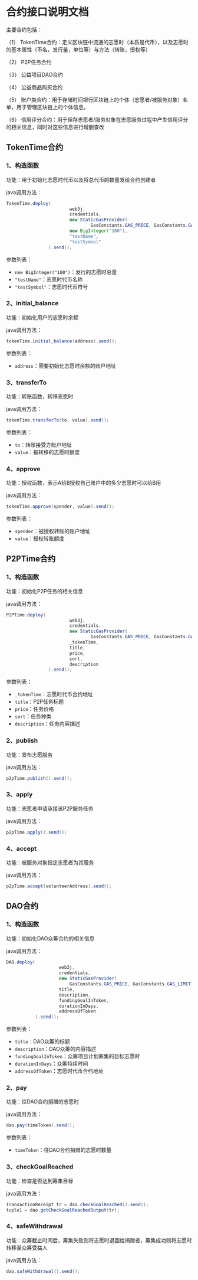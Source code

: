# 合约接口说明文档

主要合约包括：

（1） TokenTime合约：定义区块链中流通的志愿时（本质是代币），以及志愿时的基本属性（币名，发行量，单位等）与方法（转账，授权等）

（2） P2P任务合约 

（3） 公益项目DAO合约

（4） 公益商品购买合约

（5） 账户类合约：用于存储时间银行区块链上的个体（志愿者/被服务对象）名单，用于管理区块链上的个体信息。

（6） 信用评分合约：用于保存志愿者/服务对象在志愿服务过程中产生信用评分的相关信息，同时对这些信息进行增删查改

## TokenTime合约

### 1、构造函数

功能：用于初始化志愿时代币以及将总代币的数量发给合约创建者

java调用方法：

```java
TokenTime.deploy(
                        web3j,
                        credentials,
                        new StaticGasProvider(
                                GasConstants.GAS_PRICE, GasConstants.GAS_LIMIT),
                        new BigInteger("100"),
                        "testName",
                        "testSymbol"
                ).send();
```

参数列表：

* ``new BigInteger("100")``：发行的志愿时总量
* ``"testName"``：志愿时代币名称
* `"testSymbol"`：志愿时代币符号



### 2、initial_balance

功能：初始化用户的志愿时余额

java调用方法：

```java
tokenTime.initial_balance(address).send();
```

参数列表：

* ``address``：需要初始化志愿时余额的账户地址



### 3、transferTo

功能：转账函数，转移志愿时

java调用方法：

```java
tokenTime.transferTo(to, value).send();
```

参数列表：

* ``to``：转账接受方账户地址
* ``value``：被转移的志愿时额度



### 4、approve

功能：授权函数，表示A给B授权自己账户中的多少志愿时可以给B用

java调用方法：

```java
tokenTime.approve(spender, value).send();
```

参数列表：

* ``spender``：被授权转账的账户地址
* ``value``：授权转账额度



## P2PTime合约

### 1、构造函数

功能：初始化P2P任务的相关信息

java调用方法：

```java
P2PTime.deploy(
                        web3j,
                        credentials,
                        new StaticGasProvider(
                                GasConstants.GAS_PRICE, GasConstants.GAS_LIMIT),
                        _tokenTime,
                        title,
                        price,
                        sort,
                        description
                ).send();
```

参数列表：

* ``_tokenTime``：志愿时代币合约地址
* ``title``：P2P任务标题
* ``price``：任务价格
* ``sort``：任务种类
* ``description``：任务内容描述



### 2、publish

功能：发布志愿服务

java调用方法：

```java
p2pTime.publish().send();
```



### 3、apply

功能：志愿者申请承接该P2P服务任务

java调用方法：

```java
p2pTime.apply().send();
```



### 4、accept

功能：被服务对象指定志愿者为其服务

java调用方法：

```java
p2pTime.accept(volunteerAddress).send();
```



## DAO合约

### 1、构造函数

功能：初始化DAO众筹合约的相关信息

java调用方法：

```java
DAO.deploy(
                    web3j,
                    credentials,
                    new StaticGasProvider(
                        GasConstants.GAS_PRICE, GasConstants.GAS_LIMIT),
                    title,
                    description,
                    fundingGoalInToken,
                    durationInDays,
                    addressOfToken
		   ).send();
```

参数列表：

* ``title``：DAO众筹的标题
* ``description``：DAO众筹的内容描述
* ``fundingGoalInToken``：众筹项目计划筹集的目标志愿时
* ``durationInDays``：众筹持续时间
* ``addressOfToken``：志愿时代币合约地址



### 2、pay

功能：往DAO合约捐赠的志愿时

java调用方法：

```java
dao.pay(timeToken).send();
```

参数列表：

* ``timeToken``：往DAO合约捐赠的志愿时数量



### 3、checkGoalReached

功能：检查是否达到筹集目标

java调用方法：

```java
TransactionReceipt tr = dao.checkGoalReached().send();
tuple1 = dao.getCheckGoalReachedOutput(tr);
```



### 4、safeWithdrawal

功能：众筹截止时间后，筹集失败则将志愿时退回给捐赠者，筹集成功则将志愿时转移至众筹受益人

java调用方法：

```java
dao.safeWithdrawal().send();
```



